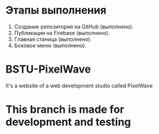 # Этапы выполнения

1. Создание репозитория на GitHub (выполнено).
2. Публикация на Firebase (выполнено).
3. Главная станица (выполнено).
4. Боковое меню (выполнено).


# BSTU-PixelWave

It's a website of a web development studio called PixelWave

# This branch is made for development and testing
